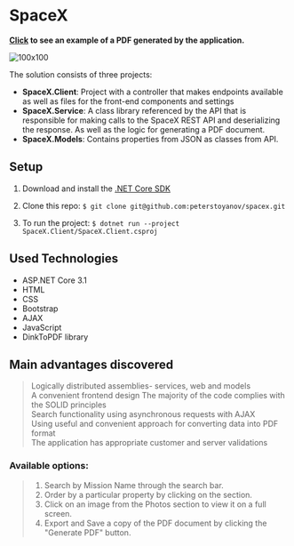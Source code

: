 # SpaceX

**[Click](https://github.com/peterstoyanov/SpaceX/blob/master/SpaceX/SpaceX.Client/wwwroot/readme/Thaicom%206.pdf) to see an example of a PDF generated by the application.**

![100x100](SpaceX/SpaceX.Client/wwwroot/readme/SpaceX.gif)

The solution consists of three projects:

-   **SpaceX.Client**:   Project with a controller that makes endpoints available as well as files for the front-end components and settings
-   **SpaceX.Service**:  A class library referenced by the API that is responsible for making calls to the SpaceX REST API and deserializing the response. As well as the logic for generating a PDF document.
-   **SpaceX.Models**: Contains properties from JSON as classes from API.
## Setup

1.  Download and install the  [.NET Core SDK](https://www.microsoft.com/net/download)
    
2.  Clone this repo:  `$ git clone git@github.com:peterstoyanov/spacex.git`
    
4.  To run the project:  `$ dotnet run --project SpaceX.Client/SpaceX.Client.csproj`
   
## Used Technologies

- ASP.NET Core 3.1
- HTML
- CSS
- Bootstrap
- AJAX
- JavaScript
- DinkToPDF library

## Main advantages discovered

>Logically distributed assemblies- services, web and models\
A convenient frontend design
The majority of the code complies with the SOLID principles\
Search functionality using asynchronous requests with AJAX\
Using useful and convenient approach for converting data into PDF format \
The application has appropriate customer and server validations

### Available options:

> 1. Search by Mission Name through the search bar.
> 2. Order by a particular property by clicking on the section.
> 3. Click on an image from the Photos section to view it on a full screen.
> 4. Export and Save a copy of the PDF document by clicking the "Generate PDF" button.

